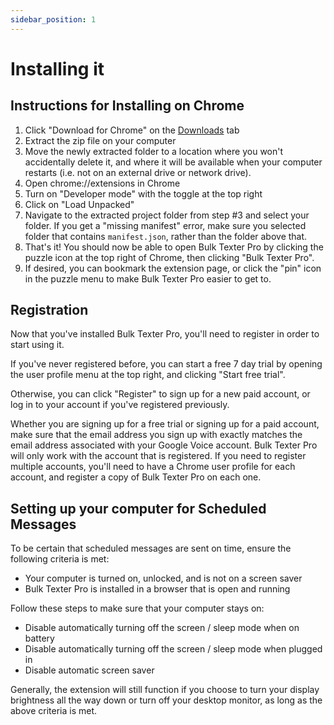 ```yaml
---
sidebar_position: 1
---
```


# Installing it

## Instructions for Installing on Chrome
1. Click "Download for Chrome" on the [Downloads](/downloads) tab 
2. Extract the zip file on your computer
3. Move the newly extracted folder to a location where you won't accidentally delete it, and where it will be available when your computer restarts (i.e. not on an external drive or network drive).
4. Open chrome://extensions in Chrome
5. Turn on "Developer mode" with the toggle at the top right
6. Click on "Load Unpacked"
7. Navigate to the extracted project folder from step #3 and select your folder. If you get a "missing manifest" error, make sure you selected folder that contains `manifest.json`, rather than the folder above that.
8. That's it! You should now be able to open Bulk Texter Pro by clicking the puzzle icon at the top right of Chrome, then clicking "Bulk Texter Pro".
9. If desired, you can bookmark the extension page, or click the "pin" icon in the puzzle menu to make Bulk Texter Pro easier to get to.

## Registration
Now that you've installed Bulk Texter Pro, you'll need to register in order to start using it.

If you've never registered before, you can start a free 7 day trial by opening the user profile menu at the top right, and clicking "Start free trial".

Otherwise, you can click "Register" to sign up for a new paid account, or log in to your account if you've registered previously.

Whether you are signing up for a free trial or signing up for a paid account, make sure that the email address you sign up with exactly matches the email address associated with your Google Voice account. Bulk Texter Pro will only work with the account that is registered. If you need to register multiple accounts, you'll need to have a Chrome user profile for each account, and register a copy of Bulk Texter Pro on each one.

## Setting up your computer for Scheduled Messages
To be certain that scheduled messages are sent on time, ensure the following criteria is met:

* Your computer is turned on, unlocked, and is not on a screen saver
* Bulk Texter Pro is installed in a browser that is open and running

Follow these steps to make sure that your computer stays on:
* Disable automatically turning off the screen / sleep mode when on battery
* Disable automatically turning off the screen / sleep mode when plugged in
* Disable automatic screen saver

Generally, the extension will still function if you choose to turn your display brightness all the way down or turn off your desktop monitor, as long as the above criteria is met.
